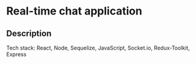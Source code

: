 # Real-time chat application

## Description

Tech stack: React, Node, Sequelize, JavaScript, Socket.io, Redux-Toolkit, Express

